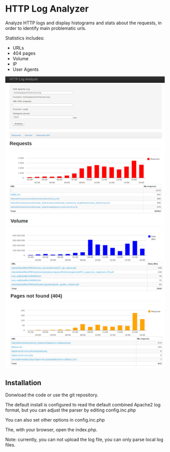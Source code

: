 HTTP Log Analyzer
=================


Analyze HTTP logs and display histograms and stats about the requests, in order to identify main problematic urls.

Statistics includes:
 * URLs
 * 404 pages
 * Volume
 * IP
 * User Agents

![screenshot](doc/screenshot.png "Screenshot")

Installation
------------

Donwload the code or use the git repository.

The default install is configured to read the default combined Apache2 log format, but you can adjust the parser by editing config.inc.php

You can also set other options in config.inc.php

The, with your browser, open the index.php.

Note: currently, you can not upload the log file, you can only parse local log files.
